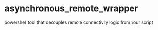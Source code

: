 # asynchronous_remote_wrapper
powershell tool that decouples remote connectivity logic from your script
